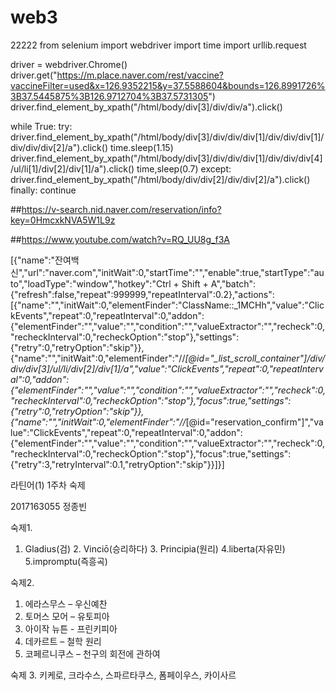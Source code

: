 # web3
22222
from selenium import webdriver
import time
import urllib.request

driver = webdriver.Chrome()
driver.get("https://m.place.naver.com/rest/vaccine?vaccineFilter=used&x=126.9352215&y=37.5588604&bounds=126.8991726%3B37.5445875%3B126.9712704%3B37.5731305")
driver.find_element_by_xpath("/html/body/div[3]/div/div/a").click()

while True:
    try:
        driver.find_element_by_xpath("/html/body/div[3]/div/div/div[1]/div/div/div[1]/div/div/div[2]/a").click()
        time.sleep(1.15)
        driver.find_element_by_xpath("/html/body/div[3]/div/div/div[1]/div/div/div[4]/ul/li[1]/div[2]/div[1]/a").click()
        time,sleep(0.7)
    except:
        driver.find_element_by_xpath("/html/body/div/div[2]/div/div[2]/a").click()
    finally:
        continue




##https://v-search.nid.naver.com/reservation/info?key=0HmcxkNVA5W1L9z

##https://www.youtube.com/watch?v=RQ_UU8g_f3A





[{"name":"잔여백신","url":"naver.com","initWait":0,"startTime":"","enable":true,"startType":"auto","loadType":"window","hotkey":"Ctrl + Shift + A","batch":{"refresh":false,"repeat":999999,"repeatInterval":0.2},"actions":[{"name":"","initWait":0,"elementFinder":"ClassName::_1MCHh","value":"ClickEvents","repeat":0,"repeatInterval":0,"addon":{"elementFinder":"","value":"","condition":"","valueExtractor":"","recheck":0,"recheckInterval":0,"recheckOption":"stop"},"settings":{"retry":0,"retryOption":"skip"}},{"name":"","initWait":0,"elementFinder":"//*[@id=\"_list_scroll_container\"]/div/div/div[3]/ul/li/div[2]/div[1]/a","value":"ClickEvents","repeat":0,"repeatInterval":0,"addon":{"elementFinder":"","value":"","condition":"","valueExtractor":"","recheck":0,"recheckInterval":0,"recheckOption":"stop"},"focus":true,"settings":{"retry":0,"retryOption":"skip"}},{"name":"","initWait":0,"elementFinder":"//*[@id=\"reservation_confirm\"]","value":"ClickEvents","repeat":0,"repeatInterval":0,"addon":{"elementFinder":"","value":"","condition":"","valueExtractor":"","recheck":0,"recheckInterval":0,"recheckOption":"stop"},"focus":true,"settings":{"retry":3,"retryInterval":0.1,"retryOption":"skip"}}]}]




라틴어(1) 1주차 숙제

2017163055 정종빈

숙제1.

1. Gladius(검) 2. Vinciō(승리하다) 3. Principia(원리) 4.liberta(자유민) 5.impromptu(즉흥곡)

숙제2.

1. 에라스무스 – 우신예찬 
2. 토머스 모어 – 유토피아
3. 아이작 뉴튼 - 프린키피아 
4. 데카르트 – 철학 원리
5. 코페르니쿠스 – 천구의 회전에 관하여

숙제 3.
키케로, 크라수스, 스파르타쿠스, 폼페이우스, 카이사르

